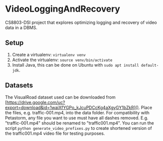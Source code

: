# VideoLoggingAndRecovery
CS8803-DSI project that explores optimizing logging and recovery of video data in a DBMS.

## Setup

1. Create a virtualenv: `virtualenv venv`
2. Activate the virtualenv: `source venv/bin/activate`
3. Install Java, this can be done on Ubuntu with `sudo apt install default-jdk`.

## Datasets

The VisualRoad dataset used can be downloaded from [https://drive.google.com/uc?export=download&id=1waiXfYGPo_kJcuPDCcKg4aXgyGY1bZkR](). Place the files, e.g. traffic-001.mp4, into the data folder.
For compatibility with Petastorm, any file you want to use must have all dashes removed. E.g. "traffic-001.mp4" should be renamed to "traffic001.mp4".
You can run the script `python generate_video_prefixes.py` to create shortened version of the traffic001.mp4 video file for testing purposes.